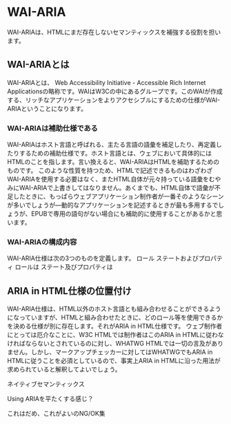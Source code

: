 # WAI-ARIA
WAI-ARIAは、HTMLにまだ存在しないセマンティックスを補強する役割を担います。
## WAI-ARIAとは
WAI-ARIAとは、 Web Accessibility Initiative - Accessible Rich Internet Applicationsの略称です。WAIはW3Cの中にあるグループです。このWAIが作成する、リッチなアプリケーションをよりアクセシブルにするための仕様がWAI-ARIAということになります。
### WAI-ARIAは補助仕様である
WAI-ARIAはホスト言語と呼ばれる、主たる言語の語彙を補足したり、再定義したりするための補助仕様です。ホスト言語とは、ウェブにおいて具体的にはHTMLのことを指します。言い換えると、WAI-ARIAはHTMLを補助するためのものです。
このような性質を持つため、HTMLで記述できるものはわざわざWAI-ARIAを使用する必要はなく、またHTML自体が元々持っている語彙をむやみにWAI-ARIAで上書きしてはなりません。あくまでも、HTML自体で語彙が不足したときに、もっぱらウェブアプリケーション制作者が一番そのようなシーンが多いでしょうが―動的なアプリケーションを記述するときが最も多用するでしょうが、EPUBで専用の語句がない場合にも補助的に使用することがあるかと思います。
### WAI-ARIAの構成内容
WAI-ARIA仕様は次の3つのものを定義します。
ロール
ステートおよびプロパティ
ロールは
ステート及びプロパティは

## ARIA in HTML仕様の位置付け
WAI-ARIA仕様は、HTML以外のホスト言語とも組み合わせることができるようになっていますが、HTMLと組み合わせたときに、どのロール等を使用できるかを決める仕様が別に存在します。それがARIA in HTML仕様です。
ウェブ制作者にとっては厄介なことに、W3C HTMLでは制作者はこのARIA in HTMLに従わなければならないとされているのに対し、WHATWG HTMLでは一切の言及がありません。しかし、マークアップチェッカーに対してはWHATWGでもARIA in HTMLに従うことを必須としているので、事実上ARIA in HTMLに沿った用法が求められていると解釈してよいでしょう。

ネイティブセマンティックス

Using ARIAを平たくする感じ？

これはだめ、これがよいのNG/OK集
